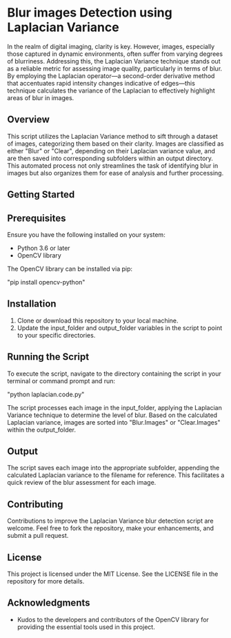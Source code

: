 # Blur images Detection using Laplacian Variance

In the realm of digital imaging, clarity is key. However, images, especially those captured in dynamic environments, often suffer from varying degrees of blurriness. Addressing this, the Laplacian Variance technique stands out as a reliable metric for assessing image quality, particularly in terms of blur. By employing the Laplacian operator—a second-order derivative method that accentuates rapid intensity changes indicative of edges—this technique calculates the variance of the Laplacian to effectively highlight areas of blur in images.

## Overview

This script utilizes the Laplacian Variance method to sift through a dataset of images, categorizing them based on their clarity. Images are classified as either "Blur" or "Clear", depending on their Laplacian variance value, and are then saved into corresponding subfolders within an output directory. This automated process not only streamlines the task of identifying blur in images but also organizes them for ease of analysis and further processing.

## Getting Started

## Prerequisites

Ensure you have the following installed on your system:

- Python 3.6 or later
- OpenCV library

The OpenCV library can be installed via pip:

"pip install opencv-python"

## Installation

1. Clone or download this repository to your local machine.
2. Update the input_folder and output_folder variables in the script to point to your specific directories.

## Running the Script

To execute the script, navigate to the directory containing the script in your terminal or command prompt and run:

"python laplacian.code.py"

The script processes each image in the input_folder, applying the Laplacian Variance technique to determine the level of blur. Based on the calculated Laplacian variance, images are sorted into "Blur.Images" or "Clear.Images" within the output_folder.

## Output

The script saves each image into the appropriate subfolder, appending the calculated Laplacian variance to the filename for reference. This facilitates a quick review of the blur assessment for each image.

## Contributing

Contributions to improve the Laplacian Variance blur detection script are welcome. Feel free to fork the repository, make your enhancements, and submit a pull request.

## License

This project is licensed under the MIT License. See the LICENSE file in the repository for more details.

## Acknowledgments

- Kudos to the developers and contributors of the OpenCV library for providing the essential tools used in this project.
